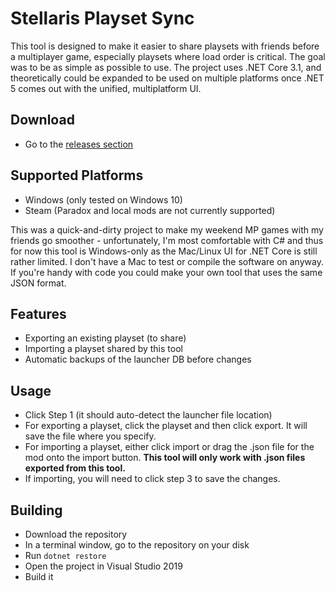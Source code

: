# Stellaris Playset Sync

This tool is designed to make it easier to share playsets with friends before a multiplayer game, especially playsets where load order is critical. The goal was to be as simple as possible to use. The project uses .NET Core 3.1, and theoretically could be expanded to be used on multiple platforms once .NET 5 comes out with the unified, multiplatform UI.

## Download
 * Go to the [releases section](https://github.com/goigle/stellaris-playset-sync/releases/)

## Supported Platforms
 * Windows (only tested on Windows 10)
 * Steam (Paradox and local mods are not currently supported)

 This was a quick-and-dirty project to make my weekend MP games with my friends go smoother - unfortunately, I'm most comfortable with C# and thus for now this tool is Windows-only as the Mac/Linux UI for .NET Core is still rather limited. I don't have a Mac to test or compile the software on anyway. If you're handy with code you could make your own tool that uses the same JSON format.

## Features
 * Exporting an existing playset (to share)
 * Importing a playset shared by this tool
 * Automatic backups of the launcher DB before changes

## Usage
 * Click Step 1 (it should auto-detect the launcher file location)
 * For exporting a playset, click the playset and then click export. It will save the file where you specify.
 * For importing a playset, either click import or drag the .json file for the mod onto the import button. **This tool will only work with .json files exported from this tool.**
 * If importing, you will need to click step 3 to save the changes.

## Building
 * Download the repository
 * In a terminal window, go to the repository on your disk
 * Run `dotnet restore`
 * Open the project in Visual Studio 2019
 * Build it

